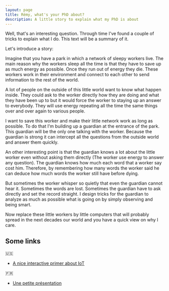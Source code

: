 ```yaml
---
layout: page
title: Rémy, what's your PhD about?
description: A little story to explain what my PhD is about
---
```


Well, that's an interesting question. Through time I've found a couple of
tricks to explain what I do. This text will be a summary of it.

Let's introduce a story:

Imagine that you have a park in which a network of sleepy workers live. The main reason why the workers
sleep all the time is that they have to save up as much energy as possible.
Once they run out of energy they die. These workers work in their environment and
connect to each other to send information to the rest of the world.

A lot of people on the outside of this little world want to know what happen
inside. They could ask to the worker directly how they are doing and what they
have been up to but it would force the worker to staying up an answer to
everybody. They will use energy repeating all the time the same things
over and over again to various people.

I want to save this worker and make their little network work as long as
possible. To do that I'm building up a guardian at the entrance of the park.
This guardian will be the only one talking with the worker. Because the
guardian is strong it can intercept all the questions from the outside world
and answer them quickly.

An other interesting point is that the guardian knows a lot about the little
worker even without asking them directly (The worker use energy to answer any
question). The guardian knows how much each word that a worker say cost him.
Therefore, by remembering how many words the worker said he can deduce
how much words the worker still have before dying.

But sometimes the worker whisper so quietly that even the guardian cannot hear
it. Sometimes the words are lost. Sometimes the guardian have to ask directly
and set the record straight. I design tricks for the guardian to analyze as
much as possible what is going on by simply observing and being smart.

Now replace these little workers by little computers that will probably spread
in the next decades our world and you have a quick view on why I care.


## Some links

:us:

- [A nice interactive primer about IoT](http://www.informationisbeautiful.net/visualizations/the-internet-of-things-a-primer/)

:fr:

- [Une petite présentation](//img.sieben.fr/iot.pdf)
